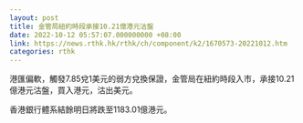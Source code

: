```yaml
---
layout: post
title: 金管局紐約時段承接10.21億港元沽盤
date: 2022-10-12 05:57:07.000000000 +08:00
link: https://news.rthk.hk/rthk/ch/component/k2/1670573-20221012.htm
categories: rthk
---
```


港匯偏軟，觸發7.85兌1美元的弱方兌換保證，金管局在紐約時段入市，承接10.21億港元沽盤，買入港元，沽出美元。

香港銀行體系結餘明日將跌至1183.01億港元。
